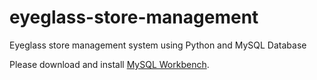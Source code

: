 # eyeglass-store-management
Eyeglass store management system using Python and MySQL Database

Please download and install [MySQL Workbench](https://dev.mysql.com/downloads/workbench/).

